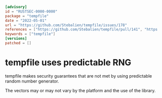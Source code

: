 ```toml
[advisory]
id = "RUSTSEC-0000-0000"
package = "tempfile"
date = "2022-05-01"
url = "https://github.com/Stebalien/tempfile/issues/178"
references = ["https://github.com/Stebalien/tempfile/pull/141", "https://github.com/Stebalien/tempfile/pull/162", "https://owasp.org/www-community/vulnerabilities/Insecure_Temporary_File"]
keywords = ["tempfile"]
[versions]
patched = []
```

# tempfile uses predictable RNG

tempfile makes security guarantees that are not met by using predictable random number generator.

The vectors may or may not vary by the platform and the use of the library.